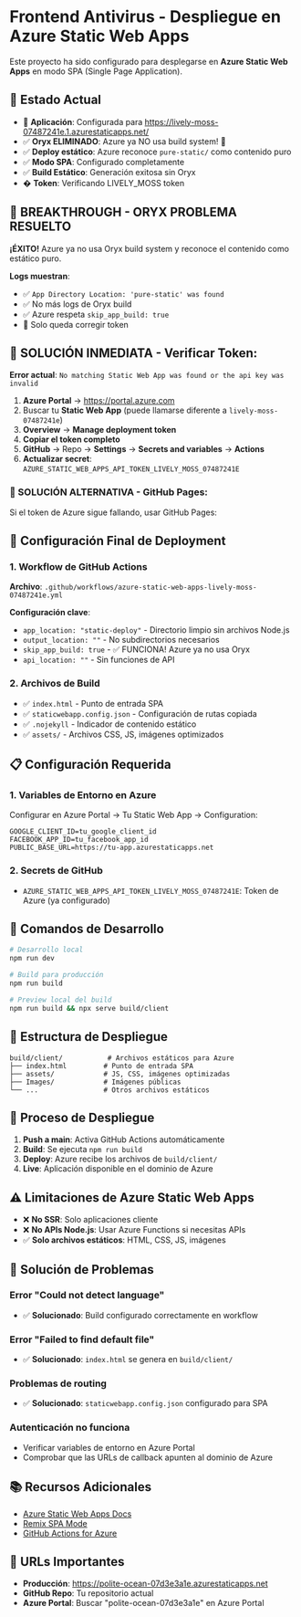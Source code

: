 # Frontend Antivirus - Despliegue en Azure Static Web Apps

Este proyecto ha sido configurado para desplegarse en **Azure Static Web Apps** en modo SPA (Single Page Application).

## 🚀 Estado Actual

- 🔄 **Aplicación**: Configurada para https://lively-moss-07487241e.1.azurestaticapps.net/
- ✅ **Oryx ELIMINADO**: Azure ya NO usa build system! 🎉
- ✅ **Deploy estático**: Azure reconoce `pure-static/` como contenido puro
- ✅ **Modo SPA**: Configurado completamente
- ✅ **Build Estático**: Generación exitosa sin Oryx
- � **Token**: Verificando LIVELY_MOSS token

## 🎉 BREAKTHROUGH - ORYX PROBLEMA RESUELTO

**¡ÉXITO!** Azure ya no usa Oryx build system y reconoce el contenido como estático puro.

**Logs muestran**:
- ✅ `App Directory Location: 'pure-static' was found`
- ✅ No más logs de Oryx build
- ✅ Azure respeta `skip_app_build: true`
- 🔧 Solo queda corregir token

## 🔧 SOLUCIÓN INMEDIATA - Verificar Token:

**Error actual**: `No matching Static Web App was found or the api key was invalid`

1. **Azure Portal** → https://portal.azure.com
2. Buscar tu **Static Web App** (puede llamarse diferente a `lively-moss-07487241e`)
3. **Overview** → **Manage deployment token**
4. **Copiar el token completo**
5. **GitHub** → Repo → **Settings** → **Secrets and variables** → **Actions**
6. **Actualizar secret**: `AZURE_STATIC_WEB_APPS_API_TOKEN_LIVELY_MOSS_07487241E`

### 🎯 SOLUCIÓN ALTERNATIVA - GitHub Pages:

Si el token de Azure sigue fallando, usar GitHub Pages:

## 🔧 Configuración Final de Deployment

### 1. Workflow de GitHub Actions

**Archivo**: `.github/workflows/azure-static-web-apps-lively-moss-07487241e.yml`

**Configuración clave**:

- `app_location: "static-deploy"` - Directorio limpio sin archivos Node.js
- `output_location: ""` - No subdirectorios necesarios
- `skip_app_build: true` - ✅ FUNCIONA! Azure ya no usa Oryx
- `api_location: ""` - Sin funciones de API

### 2. Archivos de Build

- ✅ `index.html` - Punto de entrada SPA
- ✅ `staticwebapp.config.json` - Configuración de rutas copiada
- ✅ `.nojekyll` - Indicador de contenido estático
- ✅ `assets/` - Archivos CSS, JS, imágenes optimizados

## 📋 Configuración Requerida

### 1. Variables de Entorno en Azure

Configurar en Azure Portal → Tu Static Web App → Configuration:

```
GOOGLE_CLIENT_ID=tu_google_client_id
FACEBOOK_APP_ID=tu_facebook_app_id
PUBLIC_BASE_URL=https://tu-app.azurestaticapps.net
```

### 2. Secrets de GitHub

- `AZURE_STATIC_WEB_APPS_API_TOKEN_LIVELY_MOSS_07487241E`: Token de Azure (ya configurado)

## 🔧 Comandos de Desarrollo

```bash
# Desarrollo local
npm run dev

# Build para producción
npm run build

# Preview local del build
npm run build && npx serve build/client
```

## 📁 Estructura de Despliegue

```
build/client/           # Archivos estáticos para Azure
├── index.html         # Punto de entrada SPA
├── assets/            # JS, CSS, imágenes optimizadas
├── Images/            # Imágenes públicas
└── ...                # Otros archivos estáticos
```

## 🔄 Proceso de Despliegue

1. **Push a main**: Activa GitHub Actions automáticamente
2. **Build**: Se ejecuta `npm run build`
3. **Deploy**: Azure recibe los archivos de `build/client/`
4. **Live**: Aplicación disponible en el dominio de Azure

## ⚠️ Limitaciones de Azure Static Web Apps

- ❌ **No SSR**: Solo aplicaciones cliente
- ❌ **No APIs Node.js**: Usar Azure Functions si necesitas APIs
- ✅ **Solo archivos estáticos**: HTML, CSS, JS, imágenes

## 🐛 Solución de Problemas

### Error "Could not detect language"

- ✅ **Solucionado**: Build configurado correctamente en workflow

### Error "Failed to find default file"

- ✅ **Solucionado**: `index.html` se genera en `build/client/`

### Problemas de routing

- ✅ **Solucionado**: `staticwebapp.config.json` configurado para SPA

### Autenticación no funciona

- Verificar variables de entorno en Azure Portal
- Comprobar que las URLs de callback apunten al dominio de Azure

## 📚 Recursos Adicionales

- [Azure Static Web Apps Docs](https://docs.microsoft.com/en-us/azure/static-web-apps/)
- [Remix SPA Mode](https://remix.run/guides/spa-mode)
- [GitHub Actions for Azure](https://github.com/Azure/static-web-apps-deploy)

## 🔗 URLs Importantes

- **Producción**: https://polite-ocean-07d3e3a1e.azurestaticapps.net
- **GitHub Repo**: Tu repositorio actual
- **Azure Portal**: Buscar "polite-ocean-07d3e3a1e" en Azure Portal

